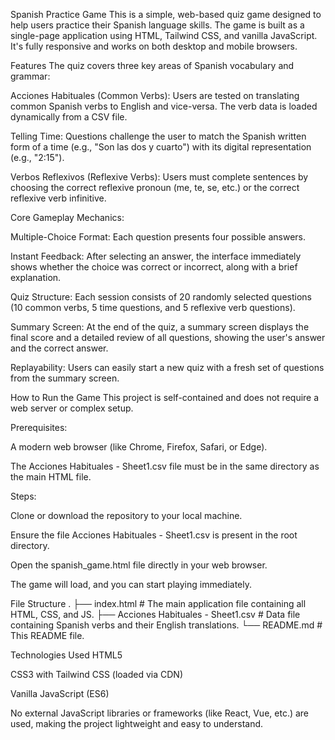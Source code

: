 Spanish Practice Game
This is a simple, web-based quiz game designed to help users practice their Spanish language skills. The game is built as a single-page application using HTML, Tailwind CSS, and vanilla JavaScript. It's fully responsive and works on both desktop and mobile browsers.

Features
The quiz covers three key areas of Spanish vocabulary and grammar:

Acciones Habituales (Common Verbs): Users are tested on translating common Spanish verbs to English and vice-versa. The verb data is loaded dynamically from a CSV file.

Telling Time: Questions challenge the user to match the Spanish written form of a time (e.g., "Son las dos y cuarto") with its digital representation (e.g., "2:15").

Verbos Reflexivos (Reflexive Verbs): Users must complete sentences by choosing the correct reflexive pronoun (me, te, se, etc.) or the correct reflexive verb infinitive.

Core Gameplay Mechanics:

Multiple-Choice Format: Each question presents four possible answers.

Instant Feedback: After selecting an answer, the interface immediately shows whether the choice was correct or incorrect, along with a brief explanation.

Quiz Structure: Each session consists of 20 randomly selected questions (10 common verbs, 5 time questions, and 5 reflexive verb questions).

Summary Screen: At the end of the quiz, a summary screen displays the final score and a detailed review of all questions, showing the user's answer and the correct answer.

Replayability: Users can easily start a new quiz with a fresh set of questions from the summary screen.

How to Run the Game
This project is self-contained and does not require a web server or complex setup.

Prerequisites:

A modern web browser (like Chrome, Firefox, Safari, or Edge).

The Acciones Habituales - Sheet1.csv file must be in the same directory as the main HTML file.

Steps:

Clone or download the repository to your local machine.

Ensure the file Acciones Habituales - Sheet1.csv is present in the root directory.

Open the spanish_game.html file directly in your web browser.

The game will load, and you can start playing immediately.

File Structure
.
├── index.html               # The main application file containing all HTML, CSS, and JS.
├── Acciones Habituales - Sheet1.csv  # Data file containing Spanish verbs and their English translations.
└── README.md                       # This README file.

Technologies Used
HTML5

CSS3 with Tailwind CSS (loaded via CDN)

Vanilla JavaScript (ES6)

No external JavaScript libraries or frameworks (like React, Vue, etc.) are used, making the project lightweight and easy to understand.

